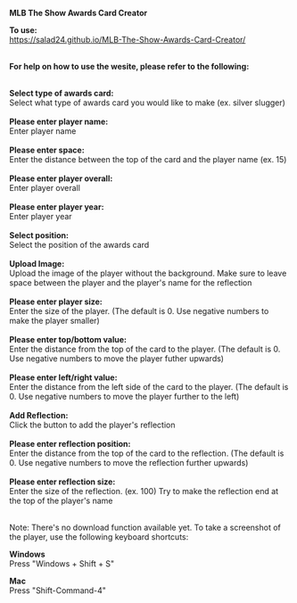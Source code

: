 **MLB The Show Awards Card Creator**</br>

**To use:**</br>
https://salad24.github.io/MLB-The-Show-Awards-Card-Creator/</br></br>

**For help on how to use the wesite, please refer to the following:**</br></br>

**Select type of awards card:**</br>Select what type of awards card you would like to make (ex. silver slugger)</br></br>
**Please enter player name:**</br>Enter player name</br></br>
**Please enter space:**</br>Enter the distance between the top of the card and the player name (ex. 15)</br></br>
**Please enter player overall:**</br>Enter player overall</br></br>
**Please enter player year:**</br>Enter player year</br></br>
**Select position:**</br>Select the position of the awards card</br></br>
**Upload Image:**</br>Upload the image of the player without the background. Make sure to leave space between the player and the player's name for the reflection</br></br>
**Please enter player size:**</br>Enter the size of the player. (The default is 0. Use negative numbers to make the player smaller)</br></br>
**Please enter top/bottom value:**</br>Enter the distance from the top of the card to the player. (The default is 0. Use negative numbers to move the player futher upwards)</br></br>
**Please enter left/right value:**</br>Enter the distance from the left side of the card to the player. (The default is 0. Use negative numbers to move the player further to the left)</br></br>
**Add Reflection:**</br>Click the button to add the player's reflection</br></br>
**Please enter reflection position:**</br>Enter the distance from the top of the card to the reflection. (The default is 0. Use negative numbers to move the reflection further upwards)</br></br>
**Please enter reflection size:**</br>Enter the size of the reflection. (ex. 100) Try to make the reflection end at the top of the player's name</br></br>

Note: There's no download function available yet. To take a screenshot of the player, use the following keyboard shortcuts:</br>

**Windows**</br>
Press "Windows + Shift + S"</br>

**Mac**</br>
Press "Shift-Command-4"
